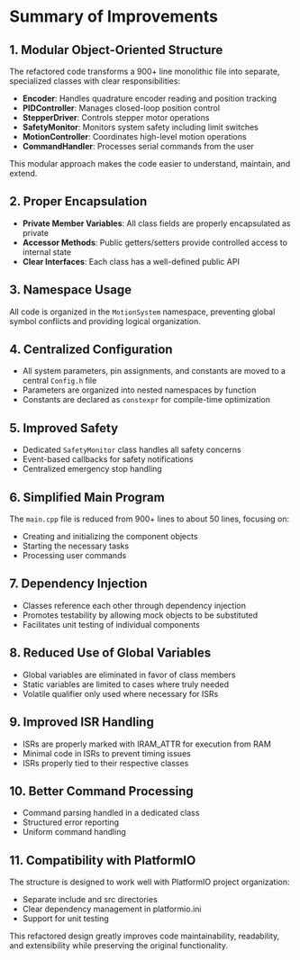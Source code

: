 # Summary of Improvements

## 1. Modular Object-Oriented Structure

The refactored code transforms a 900+ line monolithic file into separate, specialized classes with clear responsibilities:

- **Encoder**: Handles quadrature encoder reading and position tracking
- **PIDController**: Manages closed-loop position control
- **StepperDriver**: Controls stepper motor operations
- **SafetyMonitor**: Monitors system safety including limit switches
- **MotionController**: Coordinates high-level motion operations
- **CommandHandler**: Processes serial commands from the user

This modular approach makes the code easier to understand, maintain, and extend.

## 2. Proper Encapsulation

- **Private Member Variables**: All class fields are properly encapsulated as private
- **Accessor Methods**: Public getters/setters provide controlled access to internal state
- **Clear Interfaces**: Each class has a well-defined public API

## 3. Namespace Usage

All code is organized in the `MotionSystem` namespace, preventing global symbol conflicts and providing logical organization.

## 4. Centralized Configuration

- All system parameters, pin assignments, and constants are moved to a central `Config.h` file
- Parameters are organized into nested namespaces by function
- Constants are declared as `constexpr` for compile-time optimization

## 5. Improved Safety

- Dedicated `SafetyMonitor` class handles all safety concerns
- Event-based callbacks for safety notifications
- Centralized emergency stop handling

## 6. Simplified Main Program

The `main.cpp` file is reduced from 900+ lines to about 50 lines, focusing on:
- Creating and initializing the component objects
- Starting the necessary tasks
- Processing user commands

## 7. Dependency Injection

- Classes reference each other through dependency injection
- Promotes testability by allowing mock objects to be substituted
- Facilitates unit testing of individual components

## 8. Reduced Use of Global Variables

- Global variables are eliminated in favor of class members
- Static variables are limited to cases where truly needed
- Volatile qualifier only used where necessary for ISRs

## 9. Improved ISR Handling

- ISRs are properly marked with IRAM_ATTR for execution from RAM
- Minimal code in ISRs to prevent timing issues
- ISRs properly tied to their respective classes

## 10. Better Command Processing

- Command parsing handled in a dedicated class
- Structured error reporting
- Uniform command handling

## 11. Compatibility with PlatformIO

The structure is designed to work well with PlatformIO project organization:
- Separate include and src directories
- Clear dependency management in platformio.ini
- Support for unit testing

This refactored design greatly improves code maintainability, readability, and extensibility while preserving the original functionality.